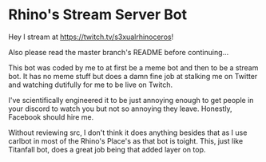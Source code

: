 Rhino's Stream Server Bot
=========

Hey I stream at https://twitch.tv/s3xualrhinoceros!

Also please read the master branch's README before continuing...

This bot was coded by me to at first be a meme bot and then to be a stream bot. It has no meme stuff but does a damn fine job at stalking me on Twitter and watching dutifully for me to be live on Twitch. 

I've scientifically engineered it to be just annoying enough to get people in your discord to watch you but not so annoying they leave. Honestly, Facebook should hire me.

Without reviewing src, I don't think it does anything besides that as I use carlbot in most of the Rhino's Place's as that bot is toight. This, just like Titanfall bot, does a great job being that added layer on top.